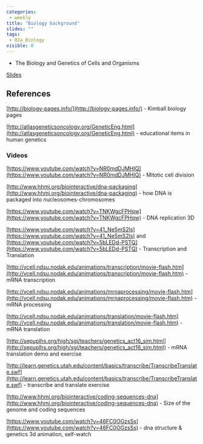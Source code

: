 ```yaml
---
categories:
 - weekly
title: "Biology background"
slides: ""
tags:
 - 02a_Biology
visible: 0
---
```


- The Biology and Genetics of Cells and Organisms

[Slides]({{site.baseurl}}/presentations/00_Intro/00_Intro.pdf)

## References

[http://biology-pages.info/](http://biology-pages.info/) - Kimball biology pages

[http://atlasgeneticsoncology.org/GeneticEng.html](http://atlasgeneticsoncology.org/GeneticEng.html) - educational items in human genetics

### Videos

[https://www.youtube.com/watch?v=NR0mdDJMHIQ](https://www.youtube.com/watch?v=NR0mdDJMHIQ) - Mitotic cell division

[http://www.hhmi.org/biointeractive/dna-packaging](http://www.hhmi.org/biointeractive/dna-packaging) - how DNA is packaged into nucleosomes-chromosomes

[https://www.youtube.com/watch?v=TNKWgcFPHqw](https://www.youtube.com/watch?v=TNKWgcFPHqw) - DNA replication 3D

[https://www.youtube.com/watch?v=41_Ne5mS2ls](https://www.youtube.com/watch?v=41_Ne5mS2ls) and [https://www.youtube.com/watch?v=5bLEDd-PSTQ](https://www.youtube.com/watch?v=5bLEDd-PSTQ) - Transcription and Translation

[http://vcell.ndsu.nodak.edu/animations/transcription/movie-flash.htm](http://vcell.ndsu.nodak.edu/animations/transcription/movie-flash.htm) - mRNA transcription

[http://vcell.ndsu.nodak.edu/animations/mrnaprocessing/movie-flash.htm](http://vcell.ndsu.nodak.edu/animations/mrnaprocessing/movie-flash.htm) - mRNA processing

[http://vcell.ndsu.nodak.edu/animations/translation/movie-flash.htm](http://vcell.ndsu.nodak.edu/animations/translation/movie-flash.htm) - mRNA translation

[http://sepuplhs.org/high/sgi/teachers/genetics_act16_sim.html](http://sepuplhs.org/high/sgi/teachers/genetics_act16_sim.html) - mRNA translation demo and exercise

[http://learn.genetics.utah.edu/content/basics/transcribe/TranscribeTranslate.swf](http://learn.genetics.utah.edu/content/basics/transcribe/TranscribeTranslate.swf) - transcribe and translate exercise

[http://www.hhmi.org/biointeractive/coding-sequences-dna](http://www.hhmi.org/biointeractive/coding-sequences-dna) - Size of the genome and coding sequences

[https://www.youtube.com/watch?v=46FC0OGzsSs](https://www.youtube.com/watch?v=46FC0OGzsSs) - dna structure & genetics 3d animation, self-watch